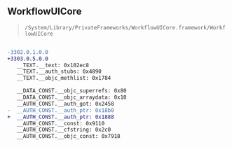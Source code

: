 ## WorkflowUICore

> `/System/Library/PrivateFrameworks/WorkflowUICore.framework/WorkflowUICore`

```diff

-3302.0.1.0.0
+3303.0.5.0.0
   __TEXT.__text: 0x102ec8
   __TEXT.__auth_stubs: 0x4890
   __TEXT.__objc_methlist: 0x1784

   __DATA_CONST.__objc_superrefs: 0x80
   __DATA_CONST.__objc_arraydata: 0x10
   __AUTH_CONST.__auth_got: 0x2458
-  __AUTH_CONST.__auth_ptr: 0x18b0
+  __AUTH_CONST.__auth_ptr: 0x1888
   __AUTH_CONST.__const: 0x9110
   __AUTH_CONST.__cfstring: 0x2c0
   __AUTH_CONST.__objc_const: 0x7918

```
